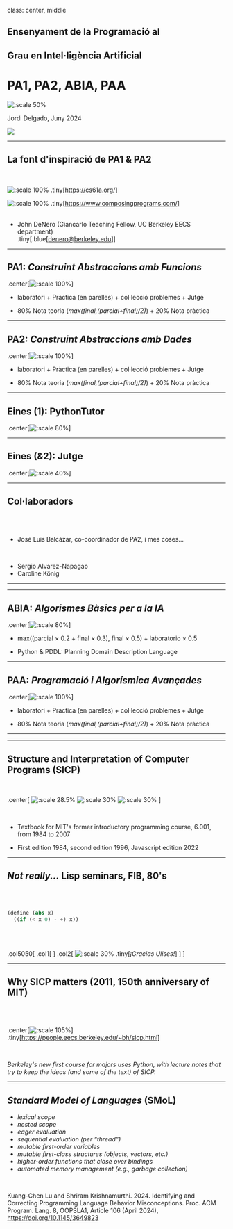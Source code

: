 class: center, middle

## Ensenyament de la Programació al
## Grau en Intel·ligència Artificial

# PA1,  PA2, ABIA, PAA

![:scale 50%](figures/maxresdefault-1.jpg)

Jordi Delgado, Juny 2024

![](figures/logoupc.png)

---

## La font d'inspiració de PA1 & PA2

<br>

![:scale 100%](figures/cs61a.png)
.tiny[https://cs61a.org/]
<br>

![:scale 100%](figures/composing.png)
.tiny[https://www.composingprograms.com/]
<br>
<br>
* John DeNero (Giancarlo Teaching Fellow, UC Berkeley EECS department) <br>
 .tiny[.blue[denero@berkeley.edu]]

---

## PA1: _Construint Abstraccions amb Funcions_

.center[![:scale 100%](figures/pa1_index.png)]

* laboratori + Pràctica (en parelles) + col·lecció problemes + Jutge

* 80% Nota teoria (_max(final,(parcial+final)/2)_) + 20% Nota pràctica

---

## PA2: _Construint Abstraccions amb Dades_

.center[![:scale 100%](figures/pa2_index.png)]

* laboratori + Pràctica (en parelles) + col·lecció problemes + Jutge

* 80% Nota teoria (_max(final,(parcial+final)/2)_) + 20% Nota pràctica

---

## Eines (1): PythonTutor 

.center[![:scale 80%](figures/pythontutor.png)]

---

## Eines (&2): Jutge 

.center[![:scale 40%](figures/jutge.png)]

---

## Col·laboradors

<br>
<br>

* José Luis Balcázar, co-coordinador de PA2, i més coses...

<br>

* Sergio Alvarez-Napagao
* Caroline König

--- 
---

## ABIA: _Algorismes Bàsics per a la IA_

.center[![:scale 80%](figures/ABIA.png)]

*  max((parcial $\times$ 0.2 + final $\times$ 0.3), final $\times$ 0.5) + laboratorio $\times$ 0.5
 
*  Python & PDDL: Planning Domain Description Language

---

## PAA: _Programació i Algorísmica Avançades_

.center[![:scale 100%](figures/PAA.png)]

* laboratori + Pràctica (en parelles) + col·lecció problemes + Jutge

* 80% Nota teoria (_max(final,(parcial+final)/2)_) + 20% Nota pràctica

---

---

## Structure and Interpretation of Computer Programs (SICP)

<br>

.center[
![:scale 28.5%](figures/sicp1.jpg)
![:scale 30%](figures/sicp2.jpg)
![:scale 30%](figures/sicp3.jpg)
]

<br>

* Textbook for MIT's former introductory programming course, 6.001, from 1984 to 2007

* First edition 1984, second edition 1996, Javascript edition 2022

---

## _Not really..._ Lisp seminars, FIB, 80's

<br>
<br>

```scheme
(define (abs x)
  ((if (< x 0) - +) x))
```

<br>
<br>

.col5050[
.col1[
]
.col2[
![:scale 30%](figures/ulises.png)
.tiny[_¡Gracias Ulises!_]
]
]

---

## Why SICP matters (2011, 150th anniversary of MIT)

<br>
<br>

.center[![:scale 105%](figures/speech_brian_harvey.png)]
.tiny[https://people.eecs.berkeley.edu/~bh/sicp.html]

<br>

_Berkeley's new first course for majors uses Python, with lecture
notes that try to keep the ideas (and some of the text) of SICP._

---

## _Standard Model of Languages_ (SMoL)


* _lexical scope_
* _nested scope_
* _eager evaluation_
* _sequential evaluation (per “thread”)_
* _mutable first-order variables_
* _mutable first-class structures (objects, vectors, etc.)_
* _higher-order functions that close over bindings_
* _automated memory management (e.g., garbage collection)_

<br>

Kuang-Chen Lu and Shriram Krishnamurthi. 2024. 
Identifying and Correcting Programming Language Behavior Misconceptions. 
Proc. ACM Program. Lang. 8, OOPSLA1, Article 106 (April 2024),
https://doi.org/10.1145/3649823
